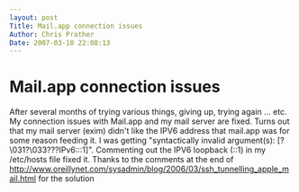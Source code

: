 ```yaml
---
layout: post
Title: Mail.app connection issues  
Author: Chris Prather
Date: 2007-03-10 22:08:13
---
```


# Mail.app connection issues
After several months of trying various things, giving up, trying again ... etc. My connection issues with Mail.app and my mail server are fixed. Turns out that my mail server (exim) didn't like the IPV6 address that mail.app was for some reason feeding it. I was getting "syntactically invalid argument(s): [?\031?\033???IPv6:::1]". Commenting out the IPV6 loopback (::1) in my /etc/hosts file fixed it. Thanks to the comments at the end of http://www.oreillynet.com/sysadmin/blog/2006/03/ssh_tunnelling_apple_mail.html for the solution
